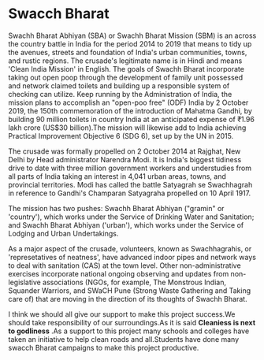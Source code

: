 # Swacch Bharat

<p>Swachh Bharat Abhiyan (SBA) or Swachh Bharat Mission (SBM) is an across the country battle in India for the period 2014 to 2019 that means to tidy up the avenues, streets and foundation of India's urban communities, towns, and rustic regions. The crusade's legitimate name is in Hindi and means 'Clean India Mission' in English. The goals of Swachh Bharat incorporate taking out open poop through the development of family unit possessed and network claimed toilets and building up a responsible system of checking can utilize. Keep running by the Administration of India, the mission plans to accomplish an "open-poo free" (ODF) India by 2 October 2019, the 150th commemoration of the introduction of Mahatma Gandhi, by building 90 million toilets in country India at an anticipated expense of ₹1.96 lakh crore (US$30 billion).The mission will likewise add to India achieving Practical Improvement Objective 6 (SDG 6), set up by the UN in 2015. 

<p>The crusade was formally propelled on 2 October 2014 at Rajghat, New Delhi by Head administrator Narendra Modi. It is India's biggest tidiness drive to date with three million government workers and understudies from all parts of India taking an interest in 4,041 urban areas, towns, and provincial territories. Modi has called the battle Satyagrah se Swachhagrah in reference to Gandhi's Champaran Satyagraha propelled on 10 April 1917.

<p>The mission has two pushes: Swachh Bharat Abhiyan ("gramin" or 'country'), which works under the Service of Drinking Water and Sanitation; and Swachh Bharat Abhiyan ('urban'), which works under the Service of Lodging and Urban Undertakings. 

<p>As a major aspect of the crusade, volunteers, known as Swachhagrahis, or 'represetatives of neatness', have advanced indoor pipes and network ways to deal with sanitation (CAS) at the town level. Other non-administrative exercises incorporate national ongoing observing and updates from non-legislative associations (NGOs, for example, The Monstrous Indian, Squander Warriors, and SWaCH Pune (Strong Waste Gathering and Taking care of) that are moving in the direction of its thoughts of Swachh Bharat.
  
  I think we should all give our support to make this project success.We should take responsibility of our surroundings.As it is said 
  **Cleaniess is next to godliness** .As a support to this project many schools and colleges have taken an initiative to help clean roads 
  and all.Students have done many swacch Bharat campaigns to make this project productive.
  
  
  
